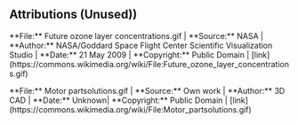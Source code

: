 ##  Attributions (Unused))

<!-- UNUSED -->
<!-- Desc: NASA projection from 1974 to 2060 of the impact of CFCs on the Ozone layer if they hadn't been banned. -->
<p>
<span>
**File:** Future ozone layer concentrations.gif | **Source:** NASA | **Author:** NASA/Goddard Space Flight Center Scientific Visualization Studio |
**Date:** 21 May 2009 | **Copyright:** Public Domain |
[link](https://commons.wikimedia.org/wiki/File:Future_ozone_layer_concentrations.gif)<!-- .element: target="_blank" -->
</span><!-- .element: class="attribution" -->
</p><!-- .element: class="attribution-wrapper" -->

<!-- Desc: Español: Motor electrico 3D de librerás gratuitas. -->
<p>
<span>
**File:** Motor partsolutions.gif | **Source:** Own work | **Author:** 3D CAD |
**Date:** Unknown| **Copyright:** Public Domain |
[link](https://commons.wikimedia.org/wiki/File:Motor_partsolutions.gif)<!-- .element: target="_blank" -->
</span><!-- .element: class="attribution" -->
</p><!-- .element: class="attribution-wrapper" -->
